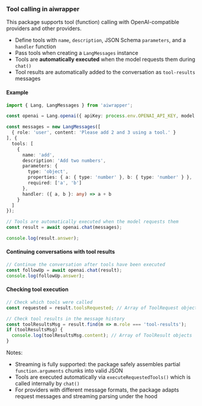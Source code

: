 ### Tool calling in aiwrapper

This package supports tool (function) calling with OpenAI-compatible providers and other providers.

- Define tools with `name`, `description`, JSON Schema `parameters`, and a `handler` function
- Pass tools when creating a `LangMessages` instance
- Tools are **automatically executed** when the model requests them during `chat()`
- Tool results are automatically added to the conversation as `tool-results` messages

#### Example
```ts
import { Lang, LangMessages } from 'aiwrapper';

const openai = Lang.openai({ apiKey: process.env.OPENAI_API_KEY, model: 'gpt-4o-mini' });

const messages = new LangMessages([
  { role: 'user', content: 'Please add 2 and 3 using a tool.' }
], {
  tools: [
    {
      name: 'add',
      description: 'Add two numbers',
      parameters: {
        type: 'object',
        properties: { a: { type: 'number' }, b: { type: 'number' } },
        required: ['a', 'b']
      },
      handler: ({ a, b }: any) => a + b
    }
  ]
});

// Tools are automatically executed when the model requests them
const result = await openai.chat(messages);

console.log(result.answer);
```

#### Continuing conversations with tool results
```ts
// Continue the conversation after tools have been executed
const followUp = await openai.chat(result);
console.log(followUp.answer);
```

#### Checking tool execution
```ts
// Check which tools were called
const requested = result.toolsRequested; // Array of ToolRequest objects

// Check tool results in the message history
const toolResultsMsg = result.find(m => m.role === 'tool-results');
if (toolResultsMsg) {
  console.log(toolResultsMsg.content); // Array of ToolResult objects
}
```

Notes:
- Streaming is fully supported: the package safely assembles partial `function.arguments` chunks into valid JSON
- Tools are executed automatically via `executeRequestedTools()` which is called internally by `chat()`
- For providers with different message formats, the package adapts request messages and streaming parsing under the hood